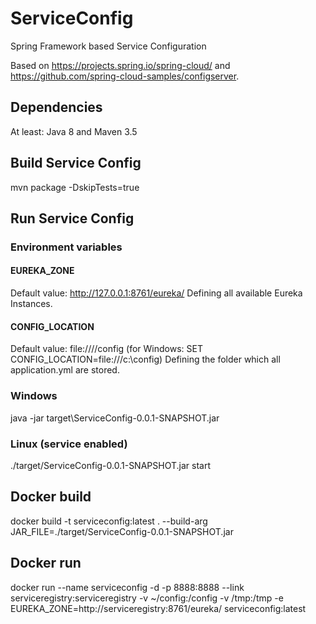 # ServiceConfig
Spring Framework based Service Configuration

Based on https://projects.spring.io/spring-cloud/ and https://github.com/spring-cloud-samples/configserver.

## Dependencies
At least: Java 8 and Maven 3.5

## Build Service Config
mvn package -DskipTests=true

## Run Service Config
### Environment variables
#### EUREKA_ZONE 
Default value: http://127.0.0.1:8761/eureka/
Defining all available Eureka Instances.
#### CONFIG_LOCATION
Default value: file:////config (for Windows: SET CONFIG_LOCATION=file:///c:\config)
Defining the folder which all application.yml are stored.

### Windows
java -jar target\ServiceConfig-0.0.1-SNAPSHOT.jar

### Linux (service enabled)
./target/ServiceConfig-0.0.1-SNAPSHOT.jar start

## Docker build
docker build -t serviceconfig:latest . --build-arg JAR_FILE=./target/ServiceConfig-0.0.1-SNAPSHOT.jar

## Docker run
docker run --name serviceconfig -d -p 8888:8888 --link serviceregistry:serviceregistry -v ~/config:/config -v /tmp:/tmp -e EUREKA_ZONE=http://serviceregistry:8761/eureka/ serviceconfig:latest
